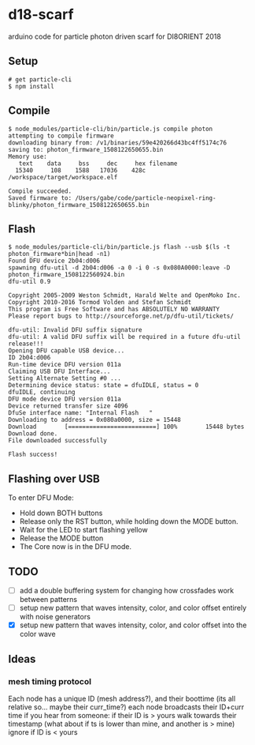 # d18-scarf
arduino code for particle photon driven scarf for DI8ORIENT 2018

## Setup

```
# get particle-cli
$ npm install
```

## Compile

```
$ node_modules/particle-cli/bin/particle.js compile photon
attempting to compile firmware
downloading binary from: /v1/binaries/59e420266d43bc4ff5174c76
saving to: photon_firmware_1508122650655.bin
Memory use:
   text    data     bss     dec     hex filename
  15340     108    1588   17036    428c /workspace/target/workspace.elf

Compile succeeded.
Saved firmware to: /Users/gabe/code/particle-neopixel-ring-blinky/photon_firmware_1508122650655.bin
```

## Flash

```
$ node_modules/particle-cli/bin/particle.js flash --usb $(ls -t photon_firmware*bin|head -n1)
Found DFU device 2b04:d006
spawning dfu-util -d 2b04:d006 -a 0 -i 0 -s 0x080A0000:leave -D photon_firmware_1508122560924.bin
dfu-util 0.9

Copyright 2005-2009 Weston Schmidt, Harald Welte and OpenMoko Inc.
Copyright 2010-2016 Tormod Volden and Stefan Schmidt
This program is Free Software and has ABSOLUTELY NO WARRANTY
Please report bugs to http://sourceforge.net/p/dfu-util/tickets/

dfu-util: Invalid DFU suffix signature
dfu-util: A valid DFU suffix will be required in a future dfu-util release!!!
Opening DFU capable USB device...
ID 2b04:d006
Run-time device DFU version 011a
Claiming USB DFU Interface...
Setting Alternate Setting #0 ...
Determining device status: state = dfuIDLE, status = 0
dfuIDLE, continuing
DFU mode device DFU version 011a
Device returned transfer size 4096
DfuSe interface name: "Internal Flash   "
Downloading to address = 0x080a0000, size = 15448
Download        [=========================] 100%        15448 bytes
Download done.
File downloaded successfully

Flash success!
```

## Flashing over USB

To enter DFU Mode:
- Hold down BOTH buttons
- Release only the RST button, while holding down the MODE button.
- Wait for the LED to start flashing yellow
- Release the MODE button
- The Core now is in the DFU mode.

## TODO

* [ ] add a double buffering system for changing how crossfades work between patterns
* [ ] setup new pattern that waves intensity, color, and color offset entirely with noise generators
* [x] setup new pattern that waves intensity, color, and color offset into the color wave

## Ideas

### mesh timing protocol

Each node has a unique ID (mesh address?), and their boottime (its all relative so... maybe their curr_time?)
each node broadcasts their ID+curr time
if you hear from someone:
  if their ID is > yours
    walk towards their timestamp
    (what about if ts is lower than mine, and another is > mine)
  ignore if ID is < yours

